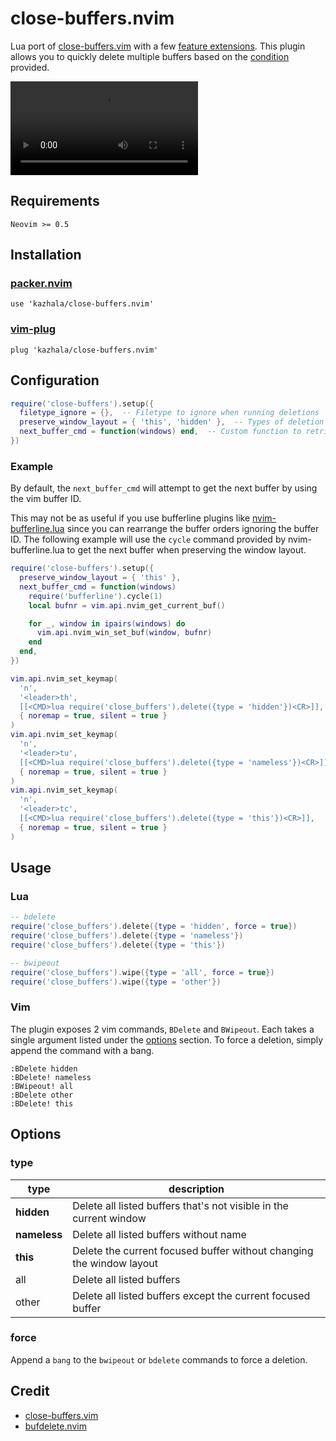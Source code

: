 # close-buffers.nvim

Lua port of [close-buffers.vim](https://github.com/Asheq/close-buffers.vim) with a few [feature extensions](#configuration). This plugin allows you
to quickly delete multiple buffers based on the [condition](#type) provided.

![Video Demo](https://assets.kazhala.me/close-buffers/close-buffers.mov)

## Requirements

```
Neovim >= 0.5
```

## Installation

### [packer.nvim](https://github.com/wbthomason/packer.nvim)

```
use 'kazhala/close-buffers.nvim'
```

### [vim-plug](https://github.com/junegunn/vim-plug)

```
plug 'kazhala/close-buffers.nvim'
```

## Configuration

```lua
require('close-buffers').setup({
  filetype_ignore = {},  -- Filetype to ignore when running deletions
  preserve_window_layout = { 'this', 'hidden' },  -- Types of deletion that should preserve the window layout
  next_buffer_cmd = function(windows) end,  -- Custom function to retrieve the next buffer when preserving window layout
})
```

### Example

By default, the `next_buffer_cmd` will attempt to get the next buffer by using the vim buffer ID.

This may not be as useful if you use bufferline plugins like [nvim-bufferline.lua](https://github.com/akinsho/nvim-bufferline.lua)
since you can rearrange the buffer orders ignoring the buffer ID. The following example will use the `cycle` command provided
by nvim-bufferline.lua to get the next buffer when preserving the window layout.

```lua
require('close-buffers').setup({
  preserve_window_layout = { 'this' },
  next_buffer_cmd = function(windows)
    require('bufferline').cycle(1)
    local bufnr = vim.api.nvim_get_current_buf()

    for _, window in ipairs(windows) do
      vim.api.nvim_win_set_buf(window, bufnr)
    end
  end,
})

vim.api.nvim_set_keymap(
  'n',
  '<leader>th',
  [[<CMD>lua require('close_buffers').delete({type = 'hidden'})<CR>]],
  { noremap = true, silent = true }
)
vim.api.nvim_set_keymap(
  'n',
  '<leader>tu',
  [[<CMD>lua require('close_buffers').delete({type = 'nameless'})<CR>]],
  { noremap = true, silent = true }
)
vim.api.nvim_set_keymap(
  'n',
  '<leader>tc',
  [[<CMD>lua require('close_buffers').delete({type = 'this'})<CR>]],
  { noremap = true, silent = true }
)
```

## Usage

### Lua

```lua
-- bdelete
require('close_buffers').delete({type = 'hidden', force = true})
require('close_buffers').delete({type = 'nameless'})
require('close_buffers').delete({type = 'this'})

-- bwipeout
require('close_buffers').wipe({type = 'all', force = true})
require('close_buffers').wipe({type = 'other'})
```

### Vim

The plugin exposes 2 vim commands, `BDelete` and `BWipeout`. Each takes a single argument listed under the [options](#type) section.
To force a deletion, simply append the command with a bang.

```
:BDelete hidden
:BDelete! nameless
:BWipeout! all
:BDelete other
:BDelete! this
```

## Options

### type

| type         | description                                                          |
| ------------ | -------------------------------------------------------------------- |
| **hidden**   | Delete all listed buffers that's not visible in the current window   |
| **nameless** | Delete all listed buffers without name                               |
| **this**     | Delete the current focused buffer without changing the window layout |
| all          | Delete all listed buffers                                            |
| other        | Delete all listed buffers except the current focused buffer          |

### force

Append a `bang` to the `bwipeout` or `bdelete` commands to force a deletion.

## Credit

- [close-buffers.vim](https://github.com/Asheq/close-buffers.vim)
- [bufdelete.nvim](https://github.com/famiu/bufdelete.nvim)
